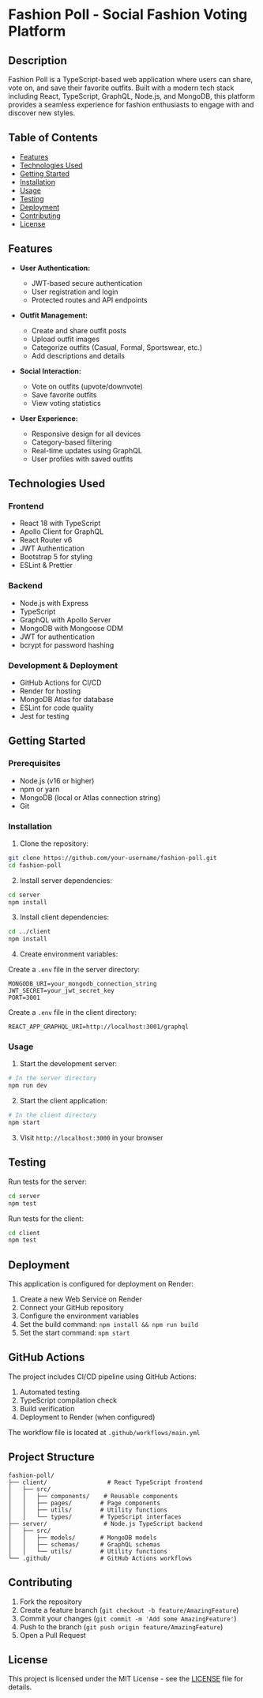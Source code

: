 # Fashion Poll - Social Fashion Voting Platform

## Description
Fashion Poll is a TypeScript-based web application where users can share, vote on, and save their favorite outfits. Built with a modern tech stack including React, TypeScript, GraphQL, Node.js, and MongoDB, this platform provides a seamless experience for fashion enthusiasts to engage with and discover new styles.

## Table of Contents
- [Features](#features)
- [Technologies Used](#technologies-used)
- [Getting Started](#getting-started)
- [Installation](#installation)
- [Usage](#usage)
- [Testing](#testing)
- [Deployment](#deployment)
- [Contributing](#contributing)
- [License](#license)

## Features
- **User Authentication:**
  - JWT-based secure authentication
  - User registration and login
  - Protected routes and API endpoints

- **Outfit Management:**
  - Create and share outfit posts
  - Upload outfit images
  - Categorize outfits (Casual, Formal, Sportswear, etc.)
  - Add descriptions and details

- **Social Interaction:**
  - Vote on outfits (upvote/downvote)
  - Save favorite outfits
  - View voting statistics

- **User Experience:**
  - Responsive design for all devices
  - Category-based filtering
  - Real-time updates using GraphQL
  - User profiles with saved outfits

## Technologies Used

### Frontend
- React 18 with TypeScript
- Apollo Client for GraphQL
- React Router v6
- JWT Authentication
- Bootstrap 5 for styling
- ESLint & Prettier

### Backend
- Node.js with Express
- TypeScript
- GraphQL with Apollo Server
- MongoDB with Mongoose ODM
- JWT for authentication
- bcrypt for password hashing

### Development & Deployment
- GitHub Actions for CI/CD
- Render for hosting
- MongoDB Atlas for database
- ESLint for code quality
- Jest for testing

## Getting Started

### Prerequisites
- Node.js (v16 or higher)
- npm or yarn
- MongoDB (local or Atlas connection string)
- Git

### Installation

1. Clone the repository:
```bash
git clone https://github.com/your-username/fashion-poll.git
cd fashion-poll
```

2. Install server dependencies:
```bash
cd server
npm install
```

3. Install client dependencies:
```bash
cd ../client
npm install
```

4. Create environment variables:

Create a `.env` file in the server directory:
```env
MONGODB_URI=your_mongodb_connection_string
JWT_SECRET=your_jwt_secret_key
PORT=3001
```

Create a `.env` file in the client directory:
```env
REACT_APP_GRAPHQL_URI=http://localhost:3001/graphql
```

### Usage

1. Start the development server:
```bash
# In the server directory
npm run dev
```

2. Start the client application:
```bash
# In the client directory
npm start
```

3. Visit `http://localhost:3000` in your browser

## Testing

Run tests for the server:
```bash
cd server
npm test
```

Run tests for the client:
```bash
cd client
npm test
```

## Deployment

This application is configured for deployment on Render:

1. Create a new Web Service on Render
2. Connect your GitHub repository
3. Configure the environment variables
4. Set the build command: `npm install && npm run build`
5. Set the start command: `npm start`

## GitHub Actions

The project includes CI/CD pipeline using GitHub Actions:

1. Automated testing
2. TypeScript compilation check
3. Build verification
4. Deployment to Render (when configured)

The workflow file is located at `.github/workflows/main.yml`

## Project Structure
```
fashion-poll/
├── client/                 # React TypeScript frontend
│   ├── src/
│   │   ├── components/    # Reusable components
│   │   ├── pages/        # Page components
│   │   ├── utils/        # Utility functions
│   │   └── types/        # TypeScript interfaces
├── server/                # Node.js TypeScript backend
│   ├── src/
│   │   ├── models/       # MongoDB models
│   │   ├── schemas/      # GraphQL schemas
│   │   └── utils/        # Utility functions
└── .github/              # GitHub Actions workflows
```

## Contributing
1. Fork the repository
2. Create a feature branch (`git checkout -b feature/AmazingFeature`)
3. Commit your changes (`git commit -m 'Add some AmazingFeature'`)
4. Push to the branch (`git push origin feature/AmazingFeature`)
5. Open a Pull Request

## License
This project is licensed under the MIT License - see the [LICENSE](LICENSE) file for details.
